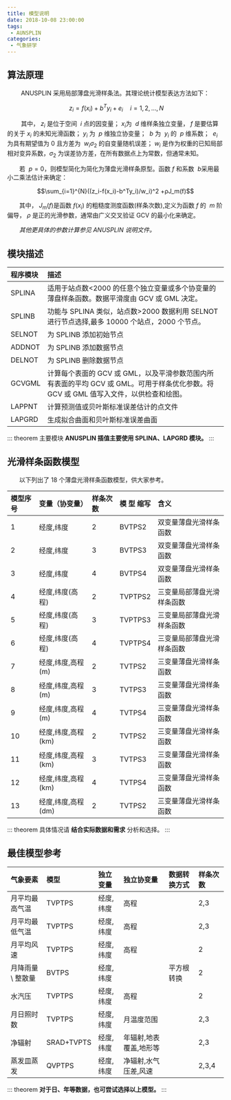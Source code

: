 ```yaml
---
title: 模型说明
date: 2018-10-08 23:00:00
tags:
 - AUNSPLIN
categories:
 - 气象研学
---
```


## 算法原理
&emsp;&emsp; ANUSPLIN 采用局部薄盘光滑样条法。其理论统计模型表达方法如下：

$$\ z_i  = f(x_i) + b^{T}y_i + e_i\quad i = 1,2, … , N$$ 

&emsp;&emsp; 其中，$\ z_i$ 是位于空间 $\ i$ 点的因变量；$\ x_i$为 $\ d$  维样条独立变量，$\ f$ 是要估算的关于$\ x_i$ 的未知光滑函数；$\ y_i$ 为  $\ p$ 维独立协变量； $\ b$ 为  $\ y_i$ 的 $\ p$ 维系数； $\ e_i$ 为具有期望值为 0 且方差为 $\ w_i \sigma_2$ 的自变量随机误差；$\ w_i$ 是作为权重的已知局部相对变异系数，$\sigma_2$ 为误差协方差，在所有数据点上为常数，但通常未知。

&emsp;&emsp;若 $\ p=0$，则模型简化为简化为薄盘光滑样条原型。函数$\ f$ 和系数 $\ b$采用最小二乘法估计来确定：

$$\sum_{i=1}^{N}((z_i-f(x_i)-b^Ty_i)/w_i)^2  +ρJ_m(f)$$

&emsp;&emsp;其中，$\ J_m(f)$是函数$\  f(x_i)$ 的粗糙度测度函数(样条次数),定义为函数$\  f$ 的 $\ m$ 阶偏导，$\ ρ$ 是正的光滑参数，通常由广义交叉验证 GCV 的最小化来确定。

*&emsp;&emsp;其他更具体的参数计算参见 ANUSPLIN 说明文件。*


## 模块描述

程序模块 |描述
:-------- | :-----
SPLINA| 适用于站点数<2000 的任意个独立变量或多个协变量的薄盘样条函数。数据平滑度由 GCV 或 GML 决定。
SPLINB|功能与 SPLINA 类似，站点数>2000 数据利用 SELNOT 进行节点选择,最多 10000 个站点，2000 个节点。
SELNOT|为 SPLINB 添加初始节点
ADDNOT|为 SPLINB 添加数据节点
DELNOT|为 SPLINB 删除数据节点
GCVGML|计算每个表面的 GCV 或 GML，以及平滑参数范围内所有表面的平均 GCV 或 GML。可用于样条优化参数。将 GCV 或 GML 值写入文件，以供检查和绘图。
LAPPNT|计算预测值或贝叶斯标准误差估计的点文件
LAPGRD|生成拟合曲面和贝叶斯标准误差曲面

::: theorem 主要模块
**ANUSPLIN 插值主要使用 SPLINA、LAPGRD 模块。**
:::

## 光滑样条函数模型

&emsp;&emsp;以下列出了 18 个薄盘光滑样条函数模型，供大家参考。

模型序号 |变量（协变量）|样条次数|模 型 缩写|含义
 :------ | :----- | :----- | :----- | :-----
1|经度,纬度|2|BVTPS2|双变量薄盘光滑样条函数
2|经度,纬度|3|BVTPS3|双变量薄盘光滑样条函数
3|经度,纬度|4|BVTPS4|双变量薄盘光滑样条函数
4|经度,纬度(高程)|2|TVPTPS2|三变量局部薄盘光滑样条函数
5|经度,纬度(高程)|3|TVPTPS3|三变量局部薄盘光滑样条函数
6|经度,纬度(高程)|4|TVPTPS4|三变量局部薄盘光滑样条函数
7|经度,纬度,高程(m)|2|TVTPS2|三变量薄盘光滑样条函数
8|经度,纬度,高程(m)|3|TVTPS3|三变量薄盘光滑样条函数
9|经度,纬度,高程(m)|4|TVTPS4|三变量薄盘光滑样条函数
10|经度,纬度,高程(km)|2|TVTPS2|三变量薄盘光滑样条函数
11|经度,纬度,高程(km)|3|TVTPS3|三变量薄盘光滑样条函数
12|经度,纬度,高程(km)|4|TVTPS4|三变量薄盘光滑样条函数
13|经度,纬度,高程(dm)|2|TVTPS2|三变量薄盘光滑样条函数

::: theorem
具体情况请 **结合实际数据和需求** 分析和选择。
:::

## 最佳模型参考

气象要素|模型|独立变量|独立协变量|数据转换方式|样条次数
 :------ | :----- | :----- | :----- | :----- | :-----
月平均最高气温|TVPTPS|经度,纬度|高程||2,3
月平均最低气温|TVPTPS|经度,纬度|高程||2,3
月平均风速|TVPTPS|经度,纬度|高程||2
月降雨量 \ 整散量|BVTPS|经度,纬度||平方根转换|2
水汽压|TVPTPS|经度,纬度|高程||2
月日照时数|TVPTPS|经度,纬度|月温度范围||2,3
净辐射|SRAD+TVPTS|经度,纬度|年辐射,地表覆盖,地形等||2,3
蒸发皿蒸发|QVPTPS|经度,纬度|净辐射,水气压差,风速||2,3,4

::: theorem 
**对于日、年等数据，也可尝试选择以上模型。**
::: 
